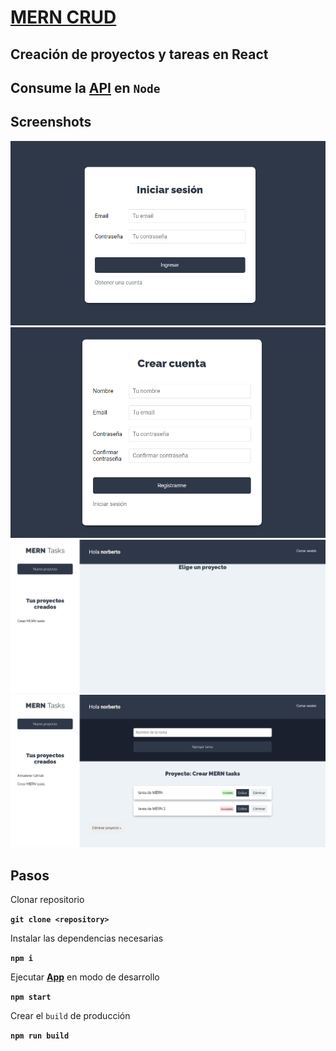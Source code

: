 # [MERN CRUD](https://simple-mern-crud-react.netlify.app/ "MERN CRUD")

## Creación de proyectos y tareas en React

## Consume la **[API](https://github.com/norbix14/mernapi "MERN API")** en **`Node`**

## Screenshots

![Iniciar sesión](/snapshots/login.png "Iniciar sesión")
![Crear cuenta](/snapshots/crear-cuenta.png "Crear cuenta")
![Dashboard](/snapshots/dashboard.png "Inicio")
![Tareas de un proyecto](/snapshots/tareas-proyecto.png "Tareas de un proyecto")

## Pasos

Clonar repositorio

**`git clone <repository>`**

Instalar las dependencias necesarias

**`npm i`**

Ejecutar **[App](http://localhost:3000)** en modo de desarrollo

**`npm start`**

Crear el `build` de producción

**`npm run build`**
